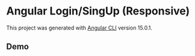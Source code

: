# Angular Login/SingUp (Responsive)

This project was generated with [Angular CLI](https://github.com/angular/angular-cli) version 15.0.1.

## Demo



